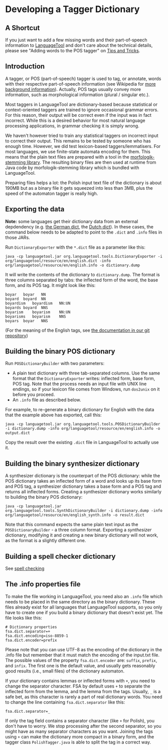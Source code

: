# Developing a Tagger Dictionary

## A Shortcut

If you just want to add a few missing words and their part-of-speech 
information to [LanguageTool](https://languagetool.org) and don't care about the technical details, 
please see "Adding words to the POS tagger" on
[Tips and Tricks](/tips-and-tricks#adding-words-to-the-pos-tagger).

## Introduction

A tagger, or POS (part-of-speech) tagger is used to tag, or annotate, 
words with their respective part-of-speech information (see Wikipedia 
for [more background 
information](http://en.wikipedia.org/wiki/Part-of-speech_tagging)). 
Actually, POS tags usually convey more information, such as 
morphological information (plural / singular etc.).

Most taggers in LanguageTool are dictionary-based because statistical 
or context-oriented taggers are trained to ignore occasional grammar 
errors. For this reason, their output will be correct even if the input 
was in fact incorrect. While this is a desired behavior for most 
natural language processing applications, in grammar checking it is 
simply wrong.

We haven't however tried to train any statistical taggers on incorrect 
input to correct their output. This remains to be tested by someone who 
has enough time. However, we did test lexicon-based 
taggers/lemmatisers. For most languages, we use finite-state automata 
encoding for them. This means that the plain text files are prepared 
with a tool in the [morfologik-stemming 
library](https://github.com/morfologik/morfologik-stemming). The resulting 
binary files are then used at runtime from Java code by 
morfologik-stemming library which is bundled with LanguageTool.

Preparing files helps a lot: the Polish input text file of the 
dictionary is about 190MB but as a binary file it gets squeezed into 
less than 3MB, plus the speed of the automaton tagger is really high.

## Exporting the data

**Note:** some languages get their dictionary data from an external depdendency
(e.g. [the German dict](https://github.com/languagetool-org/german-pos-dict),
the [Dutch dict](https://github.com/languagetool-org/dutch-pos-dict)).
In these cases, the command below needs to be adapted to point to the `.dict`
and `.info` files in those JARs.

Run `DictionaryExporter` with the `*.dict` file as a parameter like this:

    java -cp languagetool.jar org.languagetool.tools.DictionaryExporter -i org/languagetool/resource/en/english.dict -info org/languagetool/resource/en/english.info -o dictionary.dump

It will write the contents of the dictionary to `dictionary.dump`. The 
format is three columns separated by tabs: the inflected form of the 
word, the base form, and its POS tag. It might look like this:

    boyar	boyar	NN
    boyard	boyard	NN
    boyardism	boyardism	NN:UN
    boyards	boyard	NNS
    boyarism	boyarism	NN:UN
    boyarisms	boyarism	NNS
    boyars	boyar	NNS

(For the meaning of the English tags, see [the documentation in our git 
repository](https://github.com/languagetool-org/languagetool/blob/master/languagetool-language-modules/en/src/main/resources/org/languagetool/resource/en/tagset.txt))

## Building the binary POS dictionary

Run `POSDictionaryBuilder` with two parameters:

* A plain text dictionary with three tab-separated columns. Use the 
  same format that the `DictionaryExporter` writes: inflected form, base 
  form, POS tag. Note that the process needs an input file with UNIX line 
  endings, so if your lexicon file comes from Windows, run `dos2unix` on it 
  before you proceed.
* An `.info` file as described below.

For example, to re-generate a binary dictionary for English with the data that the example above has exported, call this:

    java -cp languagetool.jar org.languagetool.tools.POSDictionaryBuilder -i dictionary.dump -info org/languagetool/resource/en/english.info -o output.dict

Copy the result over the existing `.dict` file in LanguageTool to actually use it.

## Building the binary synthesizer dictionary

A synthesizer dictionary is the counterpart of the POS dictionary: 
while the POS dictionary takes an inflected form of a word and looks up 
its base form and POS tag, a synthesizer dictionary takes a base form 
and a POS tag and returns all inflected forms. Creating a synthesizer 
dictionary works similarly to building the binary POS dictionary:

    java -cp languagetool.jar org.languagetool.tools.SynthDictionaryBuilder -i dictionary.dump -info org/languagetool/resource/en/english_synth.info -o result.dict

Note that this command expects the same plain text input as the 
`POSDictionaryBuilder` - a three column format. Exporting a 
*synthesizer* dictionary, modifying it and creating a new binary 
dictionary will not work, as the format is a slightly different one.

## Building a spell checker dictionary

See [spell checking](/hunspell-support)

## The .info properties file

To make the file working in LanguageTool, you need also an `.info` file 
which needs to be placed in the same directory as the binary 
dictionary. These files already exist for all languages that 
LanguageTool supports, so you only have to create one if you build a 
binary dictionary that doesn't exist yet. The file looks like this:

    # Dictionary properties
    fsa.dict.separator=+
    fsa.dict.encoding=iso-8859-1
    fsa.dict.encoder=prefix

Please note that you can use UTF-8 as the encoding of the dictionary in 
the .info file but remember that it must match the encoding of the 
input.txt file. The possible values of the property `fsa.dict.encoder` 
are: `suffix`, `prefix`, and `infix`. The first one is the default 
value, and usually gets reasonably good results (i.e., small files) of 
the dictionary automaton.

If your dictionary contains lemmas or inflected forms with `+`, you 
need to change the separator character. FSA by default uses `+` to 
separate the inflected form from the lemma, and the lemma from the 
tags. Usually, `_` is a safe bet, as this character is rarely a part of 
real dictionary words. You need to change the line containing 
`fsa.dict.separator` like this:

    fsa.dict.separator=_

If only the tag field contains a separator character (like `+` for 
Polish), you don't have to worry. We stop processing after the second 
separator, so you might have as many separator characters as you want. 
Joining the tags using `+` can make the dictionary more compact in a 
binary form, and the tagger class `PolishTagger.java` is able to split 
the tag in a correct way.
